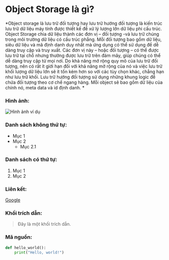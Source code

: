 # Object Storage là gì?

*Object storage là lưu trữ đối tượng hay lưu trữ hướng đối tượng là kiến trúc lưu trữ dữ liệu máy tính được thiết kế để xử lý lượng lớn dữ liệu phi cấu trúc. Object Storage chia dữ liệu thành các đơn vị – đối tượng -và lưu trữ chúng trong môi trường dữ liệu có cấu trúc phẳng. Mỗi đối tượng bao gồm dữ liệu, siêu dữ liệu và mã định danh duy nhất mà ứng dụng có thể sử dụng để dễ dàng truy cập và truy xuất.  Các đơn vị này – hoặc đối tượng – có thể được lưu trữ tại chỗ nhưng thường được lưu trữ trên đám mây, giúp chúng có thể dễ dàng truy cập từ mọi nơi. Do khả năng mở rộng quy mô của lưu trữ đối tượng, nên có rất ít giới hạn đối với khả năng mở rộng của nó và việc lưu trữ khối lượng dữ liệu lớn sẽ ít tốn kém hơn so với các tùy chọn khác, chẳng hạn như lưu trữ khối. Lưu trữ hướng đối tượng sử dụng những khung logic để chứa đối tượng theo cơ chế ngang hàng. Mỗi object sẽ bao gồm dữ liệu của chính nó, meta data và id định danh. *

### Hình ảnh:
![Hình ảnh ví dụ](https://sunteco.vn/wp-content/uploads/2024/06/dsad.png)

### Danh sách không thứ tự:
- Mục 1
- Mục 2
  - Mục 2.1

### Danh sách có thứ tự:
1. Mục 1
2. Mục 2

### Liên kết:
[Google](https://www.google.com)

### Khối trích dẫn:
> Đây là một khối trích dẫn.

### Mã nguồn:
```python
def hello_world():
    print("Hello, world!")
